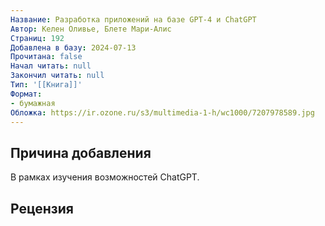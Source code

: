 ```yaml
---
Название: Разработка приложений на базе GPT-4 и ChatGPT
Автор: Келен Оливье, Блете Мари-Алис
Страниц: 192
Добавлена в базу: 2024-07-13
Прочитана: false
Начал читать: null
Закончил читать: null
Тип: '[[Книга]]'
Формат:
- бумажная
Обложка: https://ir.ozone.ru/s3/multimedia-1-h/wc1000/7207978589.jpg
---
```

## Причина добавления

В рамках изучения возможностей ChatGPT.

## Рецензия